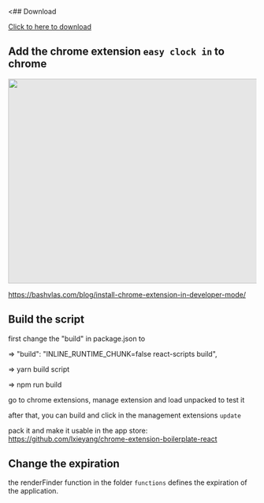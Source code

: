 <## Download

<a href="https://minhaskamal.github.io/DownGit/#/home?url=https:%2F%2Fgithub.com%2Fbenni94%2Feasyclockin%2Ftree%2Fmaster%2FeasyClockIn" download>Click to here to download</a>

## Add the chrome extension `easy clock in` to chrome

<img style="display: block;-webkit-user-select: none;margin: auto;cursor: zoom-in;background-color: hsl(0, 0%, 90%);" src="https://bashvlas.com/blog/install-chrome-extension-in-developer-mode/example.gif" width="737" height="414">

https://bashvlas.com/blog/install-chrome-extension-in-developer-mode/

## Build the script

first change the "build" in package.json to

=> "build": "INLINE_RUNTIME_CHUNK=false react-scripts build",

=> yarn build script

=> npm run build

go to chrome extensions, manage extension and load unpacked to test it

after that, you can build and click in the management extensions `update`

pack it and make it usable in the app store:
https://github.com/lxieyang/chrome-extension-boilerplate-react

## Change the expiration

the renderFinder function in the folder `functions` defines the expiration of the application.
